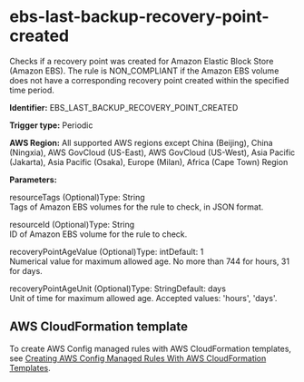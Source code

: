 # ebs\-last\-backup\-recovery\-point\-created<a name="ebs-last-backup-recovery-point-created"></a>

Checks if a recovery point was created for Amazon Elastic Block Store \(Amazon EBS\)\. The rule is NON\_COMPLIANT if the Amazon EBS volume does not have a corresponding recovery point created within the specified time period\. 

**Identifier:** EBS\_LAST\_BACKUP\_RECOVERY\_POINT\_CREATED

**Trigger type:** Periodic

**AWS Region:** All supported AWS regions except China \(Beijing\), China \(Ningxia\), AWS GovCloud \(US\-East\), AWS GovCloud \(US\-West\), Asia Pacific \(Jakarta\), Asia Pacific \(Osaka\), Europe \(Milan\), Africa \(Cape Town\) Region

**Parameters:**

resourceTags \(Optional\)Type: String  
Tags of Amazon EBS volumes for the rule to check, in JSON format\.

resourceId \(Optional\)Type: String  
ID of Amazon EBS volume for the rule to check\.

recoveryPointAgeValue \(Optional\)Type: intDefault: 1  
Numerical value for maximum allowed age\. No more than 744 for hours, 31 for days\.

recoveryPointAgeUnit \(Optional\)Type: StringDefault: days  
Unit of time for maximum allowed age\. Accepted values: 'hours', 'days'\.

## AWS CloudFormation template<a name="w79aac11c32c17b7d167c15"></a>

To create AWS Config managed rules with AWS CloudFormation templates, see [Creating AWS Config Managed Rules With AWS CloudFormation Templates](aws-config-managed-rules-cloudformation-templates.md)\.